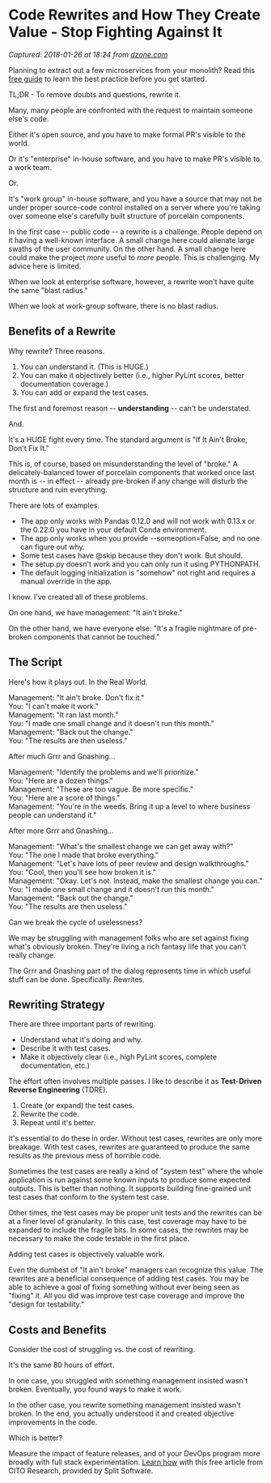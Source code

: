 # Code Rewrites and How They Create Value - Stop Fighting Against It

_Captured: 2018-01-26 at 18:24 from [dzone.com](https://dzone.com/articles/code-rewrites-and-how-they-create-value-stop-fight?edition=355142&utm_source=Zone%20Newsletter&utm_medium=email&utm_campaign=devops%202018-01-26)_

Planning to extract out a few microservices from your monolith? Read this [free guide](https://dzone.com/go?i=265421&u=https%3A%2F%2Ftry.split.io%2Fmonolith-breakup-stateful-services-ebook%3Futm_campaign%3D2018%252520DZone%252520DevOps%26utm_source%3Ddzone%26utm_medium%3Dpre%252520roll) to learn the best practice before you get started.

TL;DR - To remove doubts and questions, rewrite it.

Many, many people are confronted with the request to maintain someone else's code.

Either it's open source, and you have to make formal PR's visible to the world.

Or it's "enterprise" in-house software, and you have to make PR's visible to a work team.

Or.

It's "work group" in-house software, and you have a source that may not be under proper source-code control installed on a server where you're taking over someone else's carefully built structure of porcelain components.

In the first case -- public code -- a rewrite is a challenge. People depend on it having a well-known interface. A small change here could alienate large swaths of the user community. On the other hand. A small change here could make the project *more* useful to *more* people. This is challenging. My advice here is limited.

When we look at enterprise software, however, a rewrite won't have quite the same "blast radius."

When we look at work-group software, there is no blast radius.

## Benefits of a Rewrite

Why rewrite? Three reasons.

  1. You can understand it. (This is HUGE.)
  2. You can make it objectively better (i.e., higher PyLint scores, better documentation coverage.)
  3. You can add or expand the test cases.

The first and foremost reason -- **understanding** \-- can't be understated.

And.

It's a HUGE fight every time. The standard argument is "If It Ain't Broke, Don't Fix It."

This is, of course, based on misunderstanding the level of "broke." A delicately-balanced tower of porcelain components that worked once last month is -- in effect -- already pre-broken if any change will disturb the structure and ruin everything.

There are lots of examples.

  * The app only works with Pandas 0.12.0 and will not work with 0.13.x or the 0.22.0 you have in your default Conda environment.
  * The app only works when you provide --someoption=False, and no one can figure out why.
  * Some test cases have @skip because they don't work. But should.
  * The setup.py doesn't work and you can only run it using PYTHONPATH.
  * The default logging initialization is "somehow" not right and requires a manual override in the app.

I know. I've created all of these problems.

On one hand, we have management: "It ain't broke."

On the other hand, we have everyone else: "It's a fragile nightmare of pre-broken components that cannot be touched."

## The Script

Here's how it plays out. In the Real World.

Management: "It ain't broke. Don't fix it."  
You: "I can't make it work."  
Management: "It ran last month."  
You: "I made one small change and it doesn't run this month."  
Management: "Back out the change."  
You: "The results are then useless."

After much Grrr and Gnashing...

Management: "Identify the problems and we'll prioritize."  
You: "Here are a dozen things."  
Management: "These are too vague. Be more specific."  
You: "Here are a score of things."  
Management: "You're in the weeds. Bring it up a level to where business people can understand it."

After more Grrr and Gnashing...

Management: "What's the smallest change we can get away with?"  
You: "The one I made that broke everything."  
Management: "Let's have lots of peer review and design walkthroughs."  
You: "Cool, then you'll see how broken it is."  
Management: "Okay. Let's not. Instead, make the smallest change you can."  
You: "I made one small change and it doesn't run this month."  
Management: "Back out the change."  
You: "The results are then useless."

Can we break the cycle of uselessness?

We may be struggling with management folks who are set against fixing what's obviously broken. They're living a rich fantasy life that you can't really change.

The Grrr and Gnashing part of the dialog represents time in which useful stuff can be done. Specifically. Rewrites.

## Rewriting Strategy

There are three important parts of rewriting.

  * Understand what it's doing and why.
  * Describe it with test cases.
  * Make it objectively clear (i.e., high PyLint scores, complete documentation, etc.)

The effort often involves multiple passes. I like to describe it as **Test-Driven Reverse Engineering** (TDRE).

  1. Create (or expand) the test cases.
  2. Rewrite the code.
  3. Repeat until it's better.

It's essential to do these in order. Without test cases, rewrites are only more breakage. With test cases, rewrites are guaranteed to produce the same results as the previous mess of horrible code.

Sometimes the test cases are really a kind of "system test" where the whole application is run against some known inputs to produce some expected outputs. This is better than nothing. It supports building fine-grained unit test cases that conform to the system test case.

Other times, the test cases may be proper unit tests and the rewrites can be at a finer level of granularity. In this case, test coverage may have to be expanded to include the fragile bits. In some cases, the rewrites may be necessary to make the code testable in the first place.

Adding test cases is objectively valuable work.

Even the dumbest of "It ain't broke" managers can recognize this value. The rewrites are a beneficial consequence of adding test cases. You may be able to achieve a goal of fixing something without ever being seen as "fixing" it. All you did was improve test case coverage and improve the "design for testability."

## Costs and Benefits

Consider the cost of struggling vs. the cost of rewriting.

It's the same 80 hours of effort.

In one case, you struggled with something management insisted wasn't broken. Eventually, you found ways to make it work.

In the other case, you rewrite something management insisted wasn't broken. In the end, you actually understood it and created objective improvements in the code.

Which is better?

Measure the impact of feature releases, and of your DevOps program more broadly with full stack experimentation. [Learn how](https://dzone.com/go?i=265422&u=https%3A%2F%2Ftry.split.io%2Fmonolith-breakup-stateful-services-ebook%3Futm_campaign%3D2018%252520DZone%252520DevOps%26utm_source%3Ddzone%26utm_medium%3Dpre%252520roll) with this free article from CITO Research, provided by Split Software.
